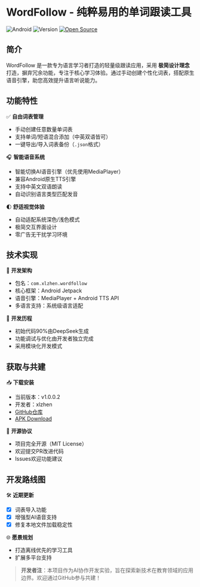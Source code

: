 # WordFollow - 纯粹易用的单词跟读工具

![Android](https://img.shields.io/badge/Platform-Android-brightgreen) ![Version](https://img.shields.io/badge/Version-1.0.0.2-blue) [![Open Source](https://badgen.net/badge/icon/GitHub?icon=github&label)](https://github.com/xlzhen-940218/WordFollow)

## 简介
WordFollow 是一款专为语言学习者打造的轻量级跟读应用，采用 **极简设计理念** 打造，摒弃冗余功能，专注于核心学习体验。通过手动创建个性化词表，搭配原生语音引擎，助您高效提升语言听说能力。

## 功能特性
✅ **自由词表管理**
- 手动创建任意数量单词表
- 支持单词/短语混合添加（中英双语皆可）
- 一键导出/导入词表备份（`.json`格式）

🎧 **智能语音系统**
- 智能切换AI语音引擎（优先使用MediaPlayer）
- 兼容Android原生TTS引擎
- 支持中英文双语朗读
- 自动识别语言类型匹配发音

🌓 **舒适视觉体验**
- 自动适配系统深色/浅色模式
- 极简交互界面设计
- 零广告无干扰学习环境

## 技术实现
🔧 **开发架构**
- 包名：`com.xlzhen.wordfollow`
- 核心框架：Android Jetpack
- 语音引擎：MediaPlayer + Android TTS API
- 多语言支持：系统级语言适配

🚀 **开发历程**
- 初始代码90%由DeepSeek生成
- 功能调试与优化由开发者独立完成
- 采用模块化开发模式

## 获取与共建
📥 **下载安装**
- 当前版本：v1.0.0.2
- 开发者：xlzhen
- [GitHub仓库](https://github.com/xlzhen-940218/WordFollow)
- [APK Download](https://github.com/xlzhen-940218/WordFollow/releases/download/lts/app-release.apk)

🔨 **开源协议**
- 项目完全开源（MIT License）
- 欢迎提交PR改进代码
- Issues欢迎功能建议

## 开发路线图
🛠️ **近期更新**
- [x] 词表导入功能
- [x] 增强型AI语音支持
- [x] 修复本地文件加载稳定性

🌐 **愿景规划**
- 打造离线优先的学习工具
- 扩展多平台支持

> **开发者注**：本项目作为AI协作开发实验，旨在探索新技术在教育领域的应用边界。欢迎通过GitHub参与共建！
